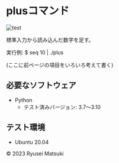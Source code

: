 # plusコマンド

![test](https://github.com/nyantaro723/robosys2023/actions/workflows/test.yml/badge.svg)

標準入力から読み込んだ数字を足す。

実行例: $ seq 10 | ./plus

(ここに前ページの項目をいろいろ考えて書く)

## 必要なソフトウェア

* Python
  * テスト済みバージョン: 3.7～3.10

## テスト環境

* Ubuntu 20.04
 
© 2023 Ryusei Matsuki
